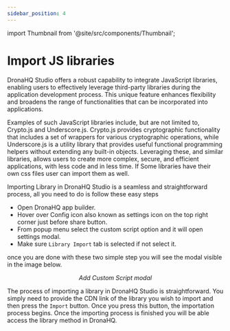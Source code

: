 ```yaml
---
sidebar_position: 4
---
```


import Thumbnail from '@site/src/components/Thumbnail';

# Import JS libraries

DronaHQ Studio offers a robust capability to integrate JavaScript libraries, enabling users to effectively leverage third-party libraries during the application development process. This unique feature enhances flexibility and broadens the range of functionalities that can be incorporated into applications.

Examples of such JavaScript libraries include, but are not limited to, Crypto.js and Underscore.js. Crypto.js provides cryptographic functionality that includes a set of wrappers for various cryptographic operations, while Underscore.js is a utility library that provides useful functional programming helpers without extending any built-in objects. Leveraging these, and similar libraries, allows users to create more complex, secure, and efficient applications, with less code and in less time. If Some libraries have their own css files user can import them as well.

Importing Library in DronaHQ Studio is a seamless and straightforward process, all you need to do is follow these easy steps

- Open DronaHQ app builder.
- Hover over Config icon also known as settings icon on the top right corner just before share button.
- From popup menu select the custom script option and it will open settings modal.
- Make sure `Library Import` tab is selected if not select it. 

once you are done with these two simple step you will see the modal visible in the image below.

<figure>
  <Thumbnail src="/img/app-scripting-and-code/import-js-libraries/importing-library.png" alt="Add Custom Script modal" />
  <figcaption align = "center"><i>Add Custom Script modal</i></figcaption>
</figure>


The process of importing a library in DronaHQ Studio is straightforward. You simply need to provide the CDN link of the library you wish to import and then press the `Import` button. Once you press this button, the importation process begins. Once the importing process is finished you will be able access the library method in DronaHQ.